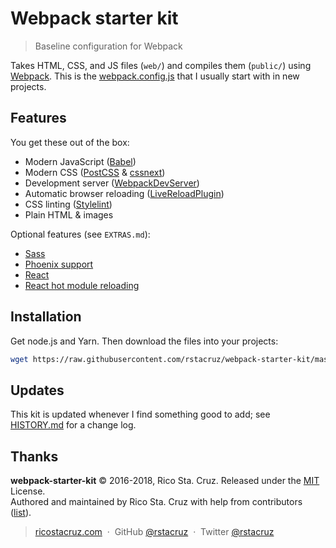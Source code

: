# Webpack starter kit

> Baseline configuration for Webpack

Takes HTML, CSS, and JS files (`web/`) and compiles them (`public/`) using [Webpack]. This is the [webpack.config.js] that I usually start with in new projects.

[Webpack]: https://webpack.github.io/
[webpack.config.js]: webpack.config.js

## Features

You get these out of the box:

- Modern JavaScript ([Babel])
- Modern CSS ([PostCSS] & [cssnext])
- Development server ([WebpackDevServer])
- Automatic browser reloading ([LiveReloadPlugin])
- CSS linting ([Stylelint])
- Plain HTML & images

Optional features (see `EXTRAS.md`):

- [Sass](EXTRAS.md#sass)
- [Phoenix support](EXTRAS.md#phoenix)
- [React](EXTRAS.md#react)
- [React hot module reloading](EXTRAS.md)

[Babel]: http://babeljs.io/
[PostCSS]: http://postcss.org/
[cssnext]: http://cssnext.io/
[Stylelint]: http://stylelint.io/
[WebpackDevServer]: https://webpack.js.org/configuration/dev-server/
[LiveReloadPlugin]: https://www.npmjs.com/package/webpack-livereload-plugin

## Installation

Get node.js and Yarn. Then download the files into your projects:

```sh
wget https://raw.githubusercontent.com/rstacruz/webpack-starter-kit/master/{yarn.lock,package.json,postcss.config.js,webpack.config.js,.stylelintrc}
```

## Updates

This kit is updated whenever I find something good to add; see [HISTORY.md](HISTORY.md) for a change log.

## Thanks

**webpack-starter-kit** © 2016-2018, Rico Sta. Cruz. Released under the [MIT] License.<br>
Authored and maintained by Rico Sta. Cruz with help from contributors ([list][contributors]).

> [ricostacruz.com](http://ricostacruz.com) &nbsp;&middot;&nbsp;
> GitHub [@rstacruz](https://github.com/rstacruz) &nbsp;&middot;&nbsp;
> Twitter [@rstacruz](https://twitter.com/rstacruz)

[MIT]: http://mit-license.org/
[contributors]: http://github.com/rstacruz/webpack-starter-kit/contributors
